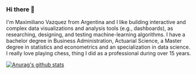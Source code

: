 ### Hi there 👋

  I'm Maximiliano Vazquez from Argentina and I like building interactive and complex data visualizations and analysis tools (e.g., dashboards), as researching, designing, and testing machine-learning algorithms. I have a bachelor degree in Business Administration, Actuarial Science, a Master degree in statistics and econometrics and an specialization in data science.
I really love playing chess, thing I did as a professional during over 15 years.

[![Anurag's github stats](https://github-readme-stats.vercel.app/api?username=mvazquezmassaro)](https://github.com/anuraghazra/github-readme-stats)


